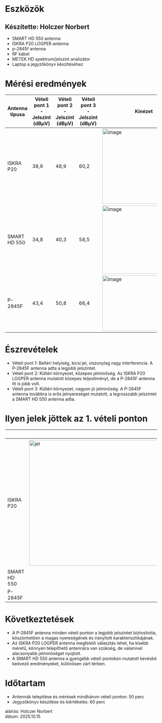 # Eszközök
## Készítette: Holczer Norbert
- SMART HD 550 antenna     
- ISKRA P20 LOGPER antenna       
- p-2845f antenna
- RF kábel     
- METEK HD spektrum/jelszint analizátor     
- Laptop a jegyzőkönyv készítéséhez       

# Mérési eredmények

| Antenna tipusa | Vételi pont 1 - Jelszint (dBµV)	| Vételi pont 2 - Jelszint (dBµV) |	Vételi pont 3 - Jelszint (dBµV) | Kinézet |
|----------|-------------|----------|-------------|--------------------|
| ISKRA P20	| 38,9 |	48,9 |	60,2 | <img width="198" height="248" alt="image" src="https://github.com/user-attachments/assets/9cf4e0f1-8111-4807-bfff-e614d2b61647" /> |
| SMART HD 550 |	34,8 |	40,3 |	58,5 | <img width="225" height="225" alt="image" src="https://github.com/user-attachments/assets/d5df23e5-bdd5-4680-8097-fe5498506e10" /> |
| P-2845F |	43,4	| 50,8	| 66,4 | <img width="275" height="183" alt="image" src="https://github.com/user-attachments/assets/2e9536a2-f26b-40f0-9f06-dc1977165fc3" /> |       

# Észrevételek
- Vételi pont 1: Beltéri helyiség, kicsi jel, viszonylag nagy interferencia. A P-2845F antenna adta a legjobb jelszintet.      
- Vételi pont 2: Kültéri környezet, közepes jelminőség. Az ISKRA P20 LOGPER antenna mutatott közepes teljesítményt, de a P-2845F antenna itt is jobb volt.       
- Vételi pont 3: Kültéri környezet, nagyon jó jelminőség. A P-2845F antenna továbbra is erős jelnyereséget mutatott, a legrosszabb jelszintet a SMART HD 550 antenna adta.

# Ilyen jelek jöttek az 1. vételi ponton

|  | Jel | karakterisztika | adás |
|--------------|------------|------------|-------------|
| ISKRA P20 | <img width="943" height="414" alt="jel" src="https://github.com/user-attachments/assets/2913254d-c699-4551-902f-3011a24b131e" /> | <img width="871" height="421" alt="karakterisztika" src="https://github.com/user-attachments/assets/d5dbd13a-8e97-4115-8587-ca6da389d2e9" /> | <img width="810" height="418" alt="adás" src="https://github.com/user-attachments/assets/2416b724-3a2d-4343-9249-2c081003e8eb" /> |
| SMART HD 550 |  |  |  |
| P-2845F|  |  |  | 

# Következtetések

- A P-2845F antenna minden vételi ponton a legjobb jelszintet biztosította, köszönhetően a magas nyereségének és irányított karakterisztikájának.
- Az ISKRA P20 LOGPER antenna megfelelő választás lehet, ha kisebb méretű, könnyen telepíthető antennára van szükség, de valamivel alacsonyabb jelminőséget nyújtott.
- A SMART HD 550 antenna a gyengébb vételi pontokon mutatott kevésbé kedvező eredményeket, különösen zárt térben.

# Időtartam

- Antennák telepítése és mérések mindhárom vételi ponton: 50 perc
- Jegyzőkönyv készítése és kiértékelés: 60 perc

aláírás: Holczer Norbert             
dátum: 2025.10.15
